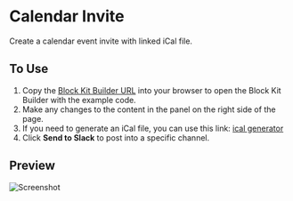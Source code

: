 # Calendar Invite

Create a calendar event invite with linked iCal file.

## To Use

1. Copy the [Block Kit Builder URL][url] into your browser to open the Block Kit Builder with the example code.
2. Make any changes to the content in the panel on the right side of the page.
3. If you need to generate an iCal file, you can use this link: [ical generator][ical]
3. Click **Send to Slack** to post into a specific channel.

## Preview

![][screenshot]

[ical]: https://ical.marudot.com/

[url]: https://api.slack.com/tools/block-kit-builder?mode=message&blocks=%5B%7B%22type%22%3A%22section%22%2C%22text%22%3A%7B%22type%22%3A%22mrkdwn%22%2C%22text%22%3A%22You%27ve%20been%20invited%20to%20add%20this%20event%20to%20your%20calendar.%22%7D%2C%22accessory%22%3A%7B%22type%22%3A%22button%22%2C%22style%22%3A%22primary%22%2C%22text%22%3A%7B%22type%22%3A%22plain_text%22%2C%22text%22%3A%22Add%20to%20Outlook%22%7D%2C%22url%22%3A%22https%3A%2F%2Fwww.someurl.com%2Finvite.ics%22%2C%22value%22%3A%22add_to_outlook%22%7D%7D%2C%7B%22type%22%3A%22divider%22%7D%2C%7B%22type%22%3A%22section%22%2C%22text%22%3A%7B%22type%22%3A%22mrkdwn%22%2C%22text%22%3A%22*Leading%20Practice%20Task%20Force*%5CnSession%201%5CnThursday%2C%2014%20May%202%3A00-3%3A00pm%20ET%22%7D%2C%22accessory%22%3A%7B%22type%22%3A%22image%22%2C%22image_url%22%3A%22https%3A%2F%2Fapi.slack.com%2Fimg%2Fblocks%2Fbkb_template_images%2Fnotifications.png%22%2C%22alt_text%22%3A%22calendar%20thumbnail%22%7D%7D%2C%7B%22type%22%3A%22context%22%2C%22elements%22%3A%5B%7B%22type%22%3A%22image%22%2C%22image_url%22%3A%22https%3A%2F%2Fapi.slack.com%2Fimg%2Fblocks%2Fbkb_template_images%2FnotificationsWarningIcon.png%22%2C%22alt_text%22%3A%22notifications%20warning%20icon%22%7D%2C%7B%22type%22%3A%22mrkdwn%22%2C%22text%22%3A%22You%20must%20click%20*Add%20to%20Outlook*%20above%20to%20add%20this%20to%20your%20calendar!%22%7D%5D%7D%2C%7B%22type%22%3A%22divider%22%7D%5D

[screenshot]: calendar-invite.png?raw=true "Screenshot"